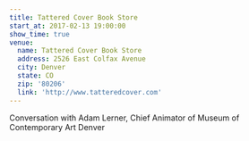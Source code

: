 ```yaml
---
title: Tattered Cover Book Store
start_at: 2017-02-13 19:00:00
show_time: true
venue:
  name: Tattered Cover Book Store
  address: 2526 East Colfax Avenue
  city: Denver
  state: CO
  zip: '80206'
  link: 'http://www.tatteredcover.com'
---
```



Conversation with Adam Lerner, Chief Animator of Museum of Contemporary Art Denver